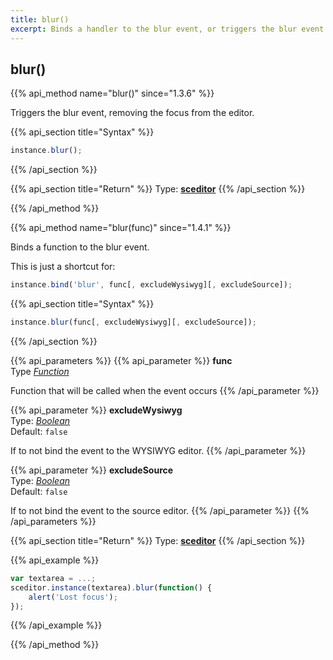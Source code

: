 ```yaml
---
title: blur()
excerpt: Binds a handler to the blur event, or triggers the blur event.
---
```

## blur()

{{% api_method name="blur()" since="1.3.6" %}}

Triggers the blur event, removing the focus from the editor.


{{% api_section title="Syntax" %}}
```js
instance.blur();
```
{{% /api_section %}}


{{% api_section title="Return" %}}
Type: **[sceditor](/api/types/#sceditor)**
{{% /api_section %}}

{{% /api_method %}}



{{% api_method name="blur(func)" since="1.4.1" %}}

Binds a function to the blur event.

This is just a shortcut for:

```js
instance.bind('blur', func[, excludeWysiwyg][, excludeSource]);
```


{{% api_section title="Syntax" %}}
```js
instance.blur(func[, excludeWysiwyg][, excludeSource]);
```
{{% /api_section %}}


{{% api_parameters %}}
{{% api_parameter %}}
**func**  
Type *[Function](/api/types/#function)*

Function that will be called when the event occurs
{{% /api_parameter %}}

{{% api_parameter %}}
**excludeWysiwyg**  
Type: *[Boolean](/api/types/#bool)*  
Default: `false`

If to not bind the event to the WYSIWYG editor.
{{% /api_parameter %}}

{{% api_parameter %}}
**excludeSource**  
Type: *[Boolean](/api/types/#bool)*  
Default: `false`

If to not bind the event to the source editor.
{{% /api_parameter %}}
{{% /api_parameters %}}


{{% api_section title="Return" %}}
Type: **[sceditor](/api/types/#sceditor)**
{{% /api_section %}}


{{% api_example %}}
```js
var textarea = ...;
sceditor.instance(textarea).blur(function() {
	alert('Lost focus');
});
```
{{% /api_example %}}

{{% /api_method %}}
